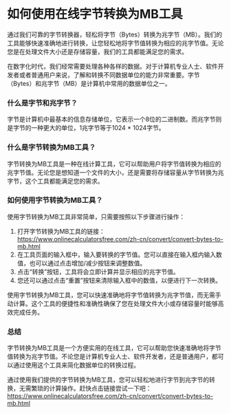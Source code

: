 如何使用在线字节转换为MB工具
===============

通过我们可靠的字节转换器，轻松将字节（Bytes）转换为兆字节（MB）。我们的工具能够快速准确地进行转换，让您轻松地将字节值转换为相应的兆字节值。无论您是在处理文件大小还是存储容量，我们的工具都能满足您的需求。

在数字化时代，我们经常需要处理各种各样的数据。对于计算机专业人士、软件开发者或者普通用户来说，了解和转换不同数据单位的能力非常重要。字节（Bytes）和兆字节（MB）是计算机中常用的数据单位之一。

### 什么是字节和兆字节？

字节是计算机中最基本的信息存储单位，它表示一个8位的二进制数。而兆字节则是字节的一种更大的单位，1兆字节等于1024 \* 1024字节。

### 什么是字节转换为MB工具？

字节转换为MB工具是一种在线计算工具，它可以帮助用户将字节值转换为相应的兆字节值。无论您是想知道一个文件的大小，还是需要将存储容量从字节转换为兆字节，这个工具都能满足您的需求。

### 如何使用字节转换为MB工具？

使用字节转换为MB工具非常简单，只需要按照以下步骤进行操作：

1. 打开字节转换为MB工具的链接：<https://www.onlinecalculatorsfree.com/zh-cn/convert/convert-bytes-to-mb.html>
2. 在工具页面的输入框中，输入要转换的字节值。您可以直接在输入框内输入数值，也可以通过点击增加/减少按钮来调整数值。
3. 点击“转换”按钮，工具将会立即计算并显示相应的兆字节值。
4. 您还可以通过点击“重置”按钮来清除输入框中的数值，以便进行下一次转换。

使用字节转换为MB工具，您可以快速准确地将字节值转换为兆字节值，而无需手动计算。这个工具的便捷性和准确性确保了您在处理文件大小或存储容量时能够高效完成任务。

### 总结

字节转换为MB工具是一个方便实用的在线工具，它可以帮助您快速准确地将字节值转换为兆字节值。不论您是计算机专业人士、软件开发者，还是普通用户，都可以通过使用这个工具来简化数据单位的转换过程。

通过使用我们提供的字节转换为MB工具，您可以轻松地进行字节到兆字节的转换，无需繁琐的计算操作。赶快点击链接尝试一下吧：<https://www.onlinecalculatorsfree.com/zh-cn/convert/convert-bytes-to-mb.html>